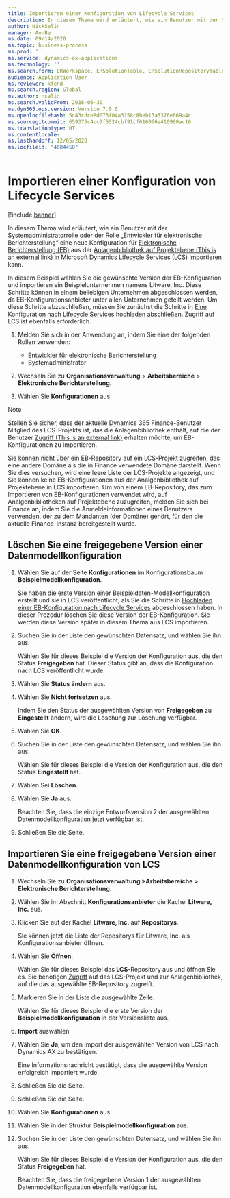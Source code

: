 ```yaml
---
title: Importieren einer Konfiguration von Lifecycle Services
description: In diesem Thema wird erläutert, wie ein Benutzer mit der Systemadministratorrolle oder der Rolle „Entwickler für elektronische Berichterstellung“ eine neue Version der Konfiguration für „Elektronische Berichterstellung (EB)“ von Microsoft Dynamics Lifecycle Services (LCS) importieren kann.
author: NickSelin
manager: AnnBe
ms.date: 09/14/2020
ms.topic: business-process
ms.prod: ''
ms.service: dynamics-ax-applications
ms.technology: ''
ms.search.form: ERWorkspace, ERSolutionTable, ERSolutionRepositoryTable, ERSolutionImport
audience: Application User
ms.reviewer: kfend
ms.search.region: Global
ms.author: nselin
ms.search.validFrom: 2016-06-30
ms.dyn365.ops.version: Version 7.0.0
ms.openlocfilehash: 5c43cdce8d073f04a3158c8beb13a5376e669a4c
ms.sourcegitcommit: 659375c4cc7f5524cbf91cf6160f6a410960ac16
ms.translationtype: HT
ms.contentlocale: 
ms.lasthandoff: 12/05/2020
ms.locfileid: "4684450"
---
```

# <a name="import-a-configuration-from-lifecycle-services"></a>Importieren einer Konfiguration von Lifecycle Services

[!include [banner](../../includes/banner.md)]

In diesem Thema wird erläutert, wie ein Benutzer mit der Systemadministratorrolle oder der Rolle „Entwickler für elektronische Berichterstellung“ eine neue Konfiguration für [Elektronische Berichterstellung (EB)](../general-electronic-reporting.md#Configuration) aus der [Anlagenbibliothek auf Projektebene (This is an external link)](https://docs.microsoft.com/de-de/dynamics365/supply-chain/fin-ops-core/dev-itpro/lifecycle-services/asset-library) in Microsoft Dynamics Lifecycle Services (LCS) importieren kann.

In diesem Beispiel wählen Sie die gewünschte Version der EB-Konfiguration und importieren ein Beispielunternehmen namens Litware, Inc. Diese Schritte können in einem beliebigen Unternehmen abgeschlossen werden, da EB-Konfigurationsanbieter unter allen Unternehmen geteilt werden. Um diese Schritte abzuschließen, müssen Sie zunächst die Schritte in [Eine Konfiguration nach Lifecycle Services hochladen](er-upload-configuration-into-lifecycle-services.md) abschließen. Zugriff auf LCS ist ebenfalls erforderlich.

1. Melden Sie sich in der Anwendung an, indem Sie eine der folgenden Rollen verwenden:

    - Entwickler für elektronische Berichterstellung
    - Systemadministrator

2. Wechseln Sie zu **Organisationsverwaltung** \> **Arbeitsbereiche** \> **Elektronische Berichterstellung**.
3. Wählen Sie **Konfigurationen** aus.

<a name="accessconditions"></a>
> [!NOTE]
> Stellen Sie sicher, dass der aktuelle Dynamics 365 Finance-Benutzer Mitglied des LCS-Projekts ist, das die Anlagenbibliothek enthält, auf die der Benutzer [Zugriff (This is an external link)](https://docs.microsoft.com/de-de/dynamics365/supply-chain/fin-ops-core/dev-itpro/lifecycle-services/asset-library) erhalten möchte, um EB-Konfigurationen zu importieren.
>
> Sie können nicht über ein EB-Repository auf ein LCS-Projekt zugreifen, das eine andere Domäne als die in Finance verwendete Domäne darstellt. Wenn Sie dies versuchen, wird eine leere Liste der LCS-Projekte angezeigt, und Sie können keine EB-Konfigurationen aus der Analgenbibliothek auf Projektebene in LCS importieren. Um von einem EB-Repository, das zum Importieren von EB-Konfigurationen verwendet wird, auf Analgenbibliotheken auf Projektebene zuzugreifen, melden Sie sich bei Finance an, indem Sie die Anmeldeinformationen eines Benutzers verwenden, der zu dem Mandanten (der Domäne) gehört, für den die aktuelle Finance-Instanz bereitgestellt wurde.

## <a name="delete-a-shared-version-of-a-data-model-configuration"></a>Löschen Sie eine freigegebene Version einer Datenmodellkonfiguration

1. Wählen Sie auf der Seite **Konfigurationen** im Konfigurationsbaum **Beispielmodellkonfiguration**.

    Sie haben die erste Version einer Beispieldaten-Modellkonfiguration erstellt und sie in LCS veröffentlicht, als Sie die Schritte in [Hochladen einer EB-Konfiguration nach Lifecycle Services](er-upload-configuration-into-lifecycle-services.md) abgeschlossen haben. In dieser Prozedur löschen Sie diese Version der EB-Konfiguration. Sie werden diese Version später in diesem Thema aus LCS importieren.

2. Suchen Sie in der Liste den gewünschten Datensatz, und wählen Sie ihn aus.

    Wählen Sie für dieses Beispiel die Version der Konfiguration aus, die den Status **Freigegeben** hat. Dieser Status gibt an, dass die Konfiguration nach LCS veröffentlicht wurde.

3. Wählen Sie **Status ändern** aus.
4. Wählen Sie **Nicht fortsetzen** aus.

    Indem Sie den Status der ausgewählten Version von **Freigegeben** zu **Eingestellt** ändern, wird die Löschung zur Löschung verfügbar.

5. Wählen Sie **OK**.
6. Suchen Sie in der Liste den gewünschten Datensatz, und wählen Sie ihn aus.

    Wählen Sie für dieses Beispiel die Version der Konfiguration aus, die den Status **Eingestellt** hat.

7. Wählen Sei **Löschen**.
8. Wählen Sie **Ja** aus.

    Beachten Sie, dass die einzige Entwurfsversion 2 der ausgewählten Datenmodellkonfiguration jetzt verfügbar ist.

9. Schließen Sie die Seite.

## <a name="import-a-shared-version-of-a-data-model-configuration-from-lcs"></a>Importieren Sie eine freigegebene Version einer Datenmodellkonfiguration von LCS

1. Wechseln Sie zu **Organisationsverwaltung  \>Arbeitsbereiche \>  Elektronische Berichterstellung**.

2. Wählen Sie im Abschnitt **Konfigurationsanbieter** die Kachel **Litware, Inc.** aus.

3. Klicken Sie auf der Kachel **Litware, Inc.** auf **Repositorys**.

    Sie können jetzt die Liste der Repositorys für Litware, Inc. als Konfigurationsanbieter öffnen.

4. Wählen Sie **Öffnen**.

    Wählen Sie für dieses Beispiel das **LCS**-Repository aus und öffnen Sie es. Sie benötigen [Zugriff](#accessconditions) auf das LCS-Projekt und zur Anlagenbibliothek, auf die das ausgewählte EB-Repository zugreift.

5. Markieren Sie in der Liste die ausgewählte Zeile.

    Wählen Sie für dieses Beispiel die erste Version der **Beispielmodellkonfiguration** in der Versionsliste aus.

6. **Import** auswählen
7. Wählen Sie **Ja**, um den Import der ausgewählten Version von LCS nach Dynamics AX zu bestätigen.

    Eine Informationsnachricht bestätigt, dass die ausgewählte Version erfolgreich importiert wurde.

8. Schließen Sie die Seite.
9. Schließen Sie die Seite.
10. Wählen Sie **Konfigurationen** aus.
11. Wählen Sie in der Struktur **Beispielmodellkonfiguration** aus.
12. Suchen Sie in der Liste den gewünschten Datensatz, und wählen Sie ihn aus.

    Wählen Sie für dieses Beispiel die Version der Konfiguration aus, die den Status **Freigegeben** hat.

    Beachten Sie, dass die freigegebene Version 1 der ausgewählten Datenmodellkonfiguration ebenfalls verfügbar ist.

